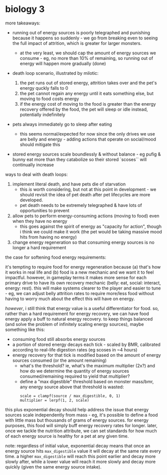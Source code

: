 # biology 3

more takeaways:

- running out of energy sources is poorly telegraphed and punishing because it happens so suddenly - we go from breaking even to seeing the full impact of attrition, which is greater for larger monsters.
  - at the very least, we should cap the amount of energy sources we consume - eg, no more than 10% of remaining, so running out of energy will happen more gradually (done)

- death loop scenario, illustrated by milotic:
  1. the pet runs out of stored energy, attrition takes over and the pet's energy quckly falls to 0
  2. the pet cannot regain any energy until it eats something else, but moving to food costs energy
  3. if the energy cost of moving to the food is greater than the energy recovery offered by the food, the pet will sleep or idle instead, potentially indefinitely

- pets always immediately go to sleep after eating
  - this seems normal/expected for now since the only drives we use are belly and energy - adding actions that operate on social/mood should mitigate this

- stored energy sources scale boundlessly & without balance - eg pufig & bunny eat more than they catabolize so their stored `scoses`` will continually increase

ways to deal with death loops:

1. implement literal death, and have pets die of starvation
   - this _is_ worth considering, but not at this point in development - we should revisit the idea of pet death after pet lifecycles are more developed.
   - pet death needs to be extremely telegraphed & have lots of opportunities to prevent
2. allow pets to perform energy-consuming actions (moving to food) even when they have no energy
   - this goes against the spirit of energy as "capacity for action", though i think we could make it work (the pet would be taking massive mood hits from having no energy)
3. change energy regeneration so that consuming energy sources is no longer a hard requirement

the case for softening food energy requirements:

it's tempting to require food for energy regeneration because (a) that's how it works in real life and (b) food is a new mechanic and we want it to feel impactful. however, in gameplay terms it makes more sense for each primary drive to have its own recovery mechanic (belly: eat, social: interact, energy: rest). this will make systems clearer to the player and easier to tune - eg, we can adjust belly attrition rates to require more/less food without having to worry much about the effect this will have on energy.

_however_, i still think that energy value is a useful differentiator for food. so, rather than a hard requirement for energy recovery, we can have food energy apply a buff to natural energy recovery. to keep things balanced (and solve the problem of infinitely scaling energy sources), maybe something like this:

- consuming food still absorbs energy sources
- a portion of stored energy decays each tick - scaled by BMR, calibrated according to real-life digestion rates (eg scoses in ~4 hours)
- energy recovery for that tick is modified based on the amount of energy sources consumed (or the amount remaining)
  - what's the threshold? ie, what's the maximum multiplier (2x?) and how do we determine the quantity of energy sources consumed/remaining required to yield that multiplier?
  - define a "max digestible" threshold based on monster mass/bmr, any energy source above that threshold is wasted:
     ```gdscript
     scale = clampf(source / max_digestible, 0, 1)
     multiplier = lerpf(1, 2, scale)
     ```

this plus exponential decay should help address the issue that energy sources scale independently from mass - eg, it's possible to define a food with little mass but thousands of grams of energy sources.  for energy purposes, this food will simply buff energy recovery rates for longer.  later, once we tackle the nutrition attribute, we can set standards for how much of each energy source is healthy for a pet at any given time.

note: regardless of initial value, exponential decay means that once an energy source hits `max_digestible` value it will decay at the same rate every time. a higher `max_digestible` will reach this point earlier and decay more slowly after, while a lower value will reach it more slowly and decay more quickly (given the same energy source intake).
